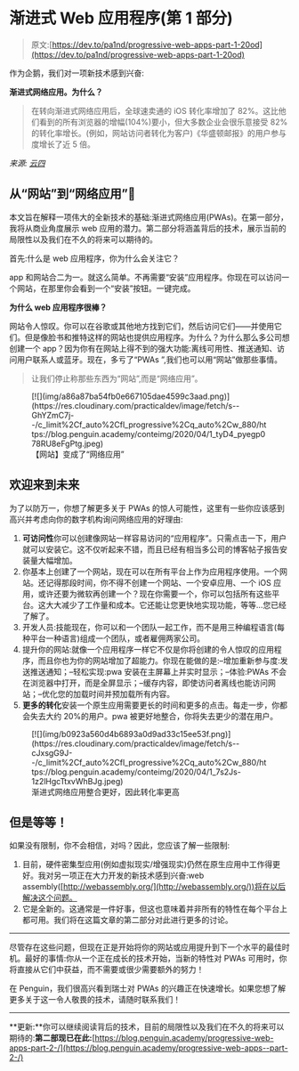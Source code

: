 # 渐进式 Web 应用程序(第 1 部分)

> 原文:[https://dev.to/pa1nd/progressive-web-apps-part-1-20od](https://dev.to/pa1nd/progressive-web-apps-part-1-20od)

作为企鹅，我们对一项新技术感到兴奋:

**渐进式网络应用。为什么？**

> 在转向渐进式网络应用后，全球速卖通的 iOS 转化率增加了 82%。这比他们看到的所有浏览器的增幅(104%)要小，但大多数企业会很乐意接受 82%的转化率增长。(例如，网站访问者转化为客户)《华盛顿邮报》的用户参与度增长了近 5 倍。

*来源:* [*云四*](https://cloudfour.com/thinks/ios-doesnt-support-progressive-web-apps-so-what/)

## 从“网站”到“网络应用”🚀

本文旨在解释一项伟大的全新技术的基础:渐进式网络应用(PWAs)。在第一部分，我将从商业角度展示 web 应用的潜力。第二部分将涵盖背后的技术，展示当前的局限性以及我们在不久的将来可以期待的。

首先:什么是 web 应用程序，你为什么会关注它？

app 和网站合二为一。就这么简单。不再需要“安装”应用程序。你现在可以访问一个网站，在那里你会看到一个“安装”按钮。一键完成。

**为什么 web 应用程序很棒？**

网站令人惊叹。你可以在谷歌或其他地方找到它们，然后访问它们——并使用它们。但是像脸书和推特这样的网站也提供应用程序。为什么？为什么那么多公司想创建一个 app？因为你有在网站上得不到的强大功能:离线可用性、推送通知、访问用户联系人或蓝牙。现在，多亏了“PWAs ”,我们也可以用“网站”做那些事情。

> 让我们停止称那些东西为“网站”,而是“网络应用”。

<figure>[![](img/a86a87ba54fb0e667105dae4599c3aad.png)](https://res.cloudinary.com/practicaldev/image/fetch/s--GhYZmC7j--/c_limit%2Cf_auto%2Cfl_progressive%2Cq_auto%2Cw_880/https://blog.penguin.academy/conteimg/2020/04/1_tyD4_pyegp078RU8eFgPtg.jpeg) 

<figcaption>【网站】变成了“网络应用”</figcaption>

</figure>

## 欢迎来到未来

为了以防万一，你想了解更多关于 PWAs 的惊人可能性，这里有一些你应该感到高兴并考虑向你的数字机构询问网络应用的好理由:

1.  **可访问性**你可以创建像网站一样容易访问的“应用程序”。只需点击一下，用户就可以安装它。这不仅听起来不错，而且已经有相当多公司的博客帖子报告安装量大幅增加。
2.  你基本上创建了一个网站，现在可以在所有平台上作为应用程序使用。一个网站。还记得那段时间，你不得不创建一个网站、一个安卓应用、一个 iOS 应用，或许还要为微软再创建一个？现在你需要一个，你可以包括所有这些平台。这大大减少了工作量和成本。它还能让您更快地实现功能，等等…您已经了解了。
3.  开发人员:技能现在，你可以和一个团队一起工作，而不是用三种编程语言(每种平台一种语言)组成一个团队，或者雇佣两家公司。
4.  提升你的网站:就像一个应用程序一样它不仅是你将创建的令人惊叹的应用程序，而且你也为你的网站增加了超能力。你现在能做的是:–增加重新参与度:发送推送通知；–轻松实现:pwa 安装在主屏幕上并实时显示；–体验:PWAs 不会在浏览器中打开，而是全屏显示；–缓存内容，即使访问者离线也能访问网站；–优化您的加载时间并预加载所有内容。
5.  **更多的转化**安装一个原生应用需要更长的时间和更多的点击。每走一步，你都会失去大约 20%的用户。pwa 被更好地整合，你将失去更少的潜在用户。

<figure>[![](img/b0923a560d4b6893a0d9ad33c15ee53f.png)](https://res.cloudinary.com/practicaldev/image/fetch/s--cJxsgG9J--/c_limit%2Cf_auto%2Cfl_progressive%2Cq_auto%2Cw_880/https://blog.penguin.academy/conteimg/2020/04/1_7s2Js-1z2lHgcTtxvWhBJg.jpeg) 

<figcaption>渐进式网络应用整合更好，因此转化率更高</figcaption>

</figure>

## 但是等等！

如果没有限制，你不会相信，对吗？因此，您应该了解一些限制:

1.  目前，硬件密集型应用(例如虚拟现实/增强现实)仍然在原生应用中工作得更好。我对另一项正在大力开发的新技术感到兴奋:web assembly([http://webassembly.org/](http://webassembly.org/))将在以后解决这个问题。
2.  它是全新的。这通常是一件好事，但这也意味着并非所有的特性在每个平台上都可用。我们将在这篇文章的第二部分对此进行更多的讨论。

* * *

尽管存在这些问题，但现在正是开始将你的网站或应用提升到下一个水平的最佳时机。最好的事情:你从一个正在成长的技术开始，当新的特性对 PWAs 可用时，你将直接从它们中获益，而不需要或很少需要额外的努力！

在 Penguin，我们很高兴看到瑞士对 PWAs 的兴趣正在快速增长。如果您想了解更多关于这一令人敬畏的技术，请随时联系我们！

* * *

**更新:**你可以继续阅读背后的技术，目前的局限性以及我们在不久的将来可以期待的:**第二部现已在此:**[https://blog.penguin.academy/progressive-web-apps-part-2-/](https://blog.penguin.academy/progressive-web-apps--part-2-/)